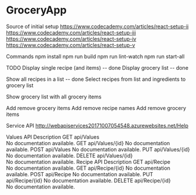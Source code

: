 # GroceryApp

Source of initial setup
https://www.codecademy.com/articles/react-setup-ii
https://www.codecademy.com/articles/react-setup-iii
https://www.codecademy.com/articles/react-setup-iv
https://www.codecademy.com/articles/react-setup-v

Commands
npm install
npm run build
npm run lint-watch
npm run start-all

TODO
Display single recipe (and items) -- done
Display grocery list -- done

Show all recipes in a list -- done
Select recipes from list and ingredients to grocery list

Show grocery list with all grocery items

Add remove grocery items
Add remove recipe names
Add remove grocery items







Service API
http://webapiservices20171007054548.azurewebsites.net/Help

Values
API	Description
GET api/Values	
No documentation available.
GET api/Values/{id}	
No documentation available.
POST api/Values	
No documentation available.
PUT api/Values/{id}	
No documentation available.
DELETE api/Values/{id}	
No documentation available.
Recipe
API	Description
GET api/Recipe	
No documentation available.
GET api/Recipe/{id}	
No documentation available.
POST api/Recipe	
No documentation available.
PUT api/Recipe/{id}	
No documentation available.
DELETE api/Recipe/{id}	
No documentation available.